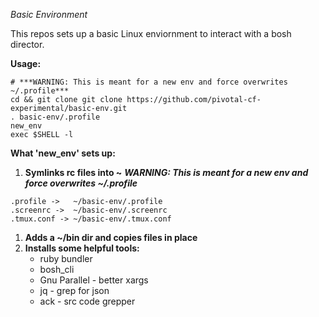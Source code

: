 *Basic Environment*

This repos sets up a basic Linux enviornment to interact with a bosh director.

**Usage:**

```
# ***WARNING: This is meant for a new env and force overwrites ~/.profile***
cd && git clone git clone https://github.com/pivotal-cf-experimental/basic-env.git
. basic-env/.profile
new_env
exec $SHELL -l 
```

**What 'new_env' sets up:**

1. **Symlinks rc files into ~**
   ***WARNING: This is meant for a new env and force overwrites ~/.profile***
```
.profile ->   ~/basic-env/.profile
.screenrc ->  ~/basic-env/.screenrc
.tmux.conf -> ~/basic-env/.tmux.conf
```
1. **Adds a ~/bin dir and copies files in place**
1. **Installs some helpful tools:**
    - ruby bundler 
    - bosh_cli
    - Gnu Parallel - better xargs
    - jq - grep for json
    - ack - src code grepper

